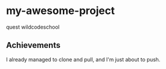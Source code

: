 # my-awesome-project
quest wildcodeschool
## Achievements

I already managed to clone and pull, and I'm just about to push.
